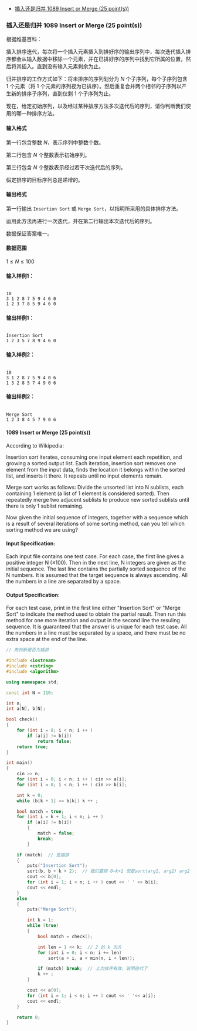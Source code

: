 
<!-- @import "[TOC]" {cmd="toc" depthFrom=3 depthTo=3 orderedList=false} -->

<!-- code_chunk_output -->

- [插入还是归并 1089 Insert or Merge (25 point(s))](#插入还是归并-1089-insert-or-merge-25-points)

<!-- /code_chunk_output -->

### 插入还是归并 1089 Insert or Merge (25 point(s))

<p>根据维基百科：</p>

<p>插入排序迭代，每次将一个插入元素插入到排好序的输出序列中，每次迭代插入排序都会从输入数据中移除一个元素，并在已排好序的序列中找到它所属的位置，然后将其插入。直到没有输入元素剩余为止。</p>

归并排序的工作方式如下：将未排序的序列划分为 $N$ 个子序列，每个子序列包含 $1$ 个元素（将 $1$ 个元素的序列视为已排序）。然后重复合并两个相邻的子序列以产生新的排序子序列，直到仅剩 $1$ 个子序列为止。

<p>现在，给定初始序列，以及经过某种排序方法多次迭代后的序列，请你判断我们使用的哪一种排序方法。</p>

<h4>输入格式</h4>

第一行包含整数 $N$，表示序列中整数个数。

第二行包含 $N$ 个整数表示初始序列。

第三行包含 $N$ 个整数表示经过若干次迭代后的序列。

<p>假定排序的目标序列总是递增的。</p>

<h4>输出格式</h4>

<p>第一行输出 <code>Insertion Sort</code> 或 <code>Merge Sort</code>，以指明所采用的具体排序方法。</p>

<p>运用此方法再进行一次迭代，并在第二行输出本次迭代后的序列。</p>

<p>数据保证答案唯一。</p>

<h4>数据范围</h4>

$1 \le N \le 100$

<h4>输入样例1：</h4>

<pre><code>
10
3 1 2 8 7 5 9 4 6 0
1 2 3 7 8 5 9 4 6 0
</code></pre>

<h4>输出样例1：</h4>

<pre><code>
Insertion Sort
1 2 3 5 7 8 9 4 6 0
</code></pre>

<h4>输入样例2：</h4>

<pre><code>
10
3 1 2 8 7 5 9 4 0 6
1 3 2 8 5 7 4 9 0 6
</code></pre>

<h4>输出样例2：</h4>

<pre><code>
Merge Sort
1 2 3 8 4 5 7 9 0 6
</code></pre>

#### 1089 Insert or Merge (25 point(s))
According to Wikipedia:

Insertion sort iterates, consuming one input element each repetition, and growing a sorted output list. Each iteration, insertion sort removes one element from the input data, finds the location it belongs within the sorted list, and inserts it there. It repeats until no input elements remain.

Merge sort works as follows: Divide the unsorted list into N sublists, each containing 1 element (a list of 1 element is considered sorted). Then repeatedly merge two adjacent sublists to produce new sorted sublists until there is only 1 sublist remaining.

Now given the initial sequence of integers, together with a sequence which is a result of several iterations of some sorting method, can you tell which sorting method we are using?

#### Input Specification:
Each input file contains one test case. For each case, the first line gives a positive integer N (≤100). Then in the next line, N integers are given as the initial sequence. The last line contains the partially sorted sequence of the N numbers. It is assumed that the target sequence is always ascending. All the numbers in a line are separated by a space.

#### Output Specification:
For each test case, print in the first line either "Insertion Sort" or "Merge Sort" to indicate the method used to obtain the partial result. Then run this method for one more iteration and output in the second line the resuling sequence. It is guaranteed that the answer is unique for each test case. All the numbers in a line must be separated by a space, and there must be no extra space at the end of the line.

```cpp
// 先判断是否为插排

#include <iostream>
#include <cstring>
#include <algorithm>

using namespace std;

const int N = 110;

int n;
int a[N], b[N];

bool check()
{
    for (int i = 0; i < n; i ++ )
        if (a[i] != b[i])
            return false;
    return true;
}

int main()
{
    cin >> n;
    for (int i = 0; i < n; i ++ ) cin >> a[i];
    for (int i = 0; i < n; i ++ ) cin >> b[i];

    int k = 0;
    while (b[k + 1] >= b[k]) k ++ ;

    bool match = true;
    for (int i = k + 1; i < n; i ++ )
        if (a[i] != b[i])
        {
            match = false;
            break;
        }

    if (match)  // 是插排
    {
        puts("Insertion Sort");
        sort(b, b + k + 2);  // 我们要排 0~k+1 但是sort(arg1, arg2) arg2 要求最后的位置的下一个位置
        cout << b[0];
        for (int i = 1; i < n; i ++ ) cout << ' ' << b[i];
        cout << endl;
    }
    else
    {
        puts("Merge Sort");

        int k = 1;
        while (true)
        {
            bool match = check();

            int len = 1 << k;  // 2 的 k 次方
            for (int i = 0; i < n; i += len)
                sort(a + i, a + min(n, i + len));

            if (match) break;  // 上次排序有效，说明迭代了
            k ++ ;
        }

        cout << a[0];
        for (int i = 1; i < n; i ++ ) cout << ' '<< a[i];
        cout << endl;
    }

    return 0;
}
```
